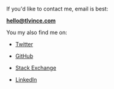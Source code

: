 If you'd like to contact me, email is best:

**hello@tlvince.com**

You my also find me on:

* [Twitter][]
* [GitHub][]
* [Stack Exchange][]
* [LinkedIn][]

  [LinkedIn]: http://uk.linkedin.com/in/tlvince "tlvince's profile on LinkedIn"
  [Twitter]: http://twitter.com/tlvince "tlvince's profile on Twitter"
  [GitHub]: http://github.com/tlvince "tlvince's profile on GitHub"
  [Stack Exchange]: http://stackexchange.com/users/39813f7e-c72a-4c84-9aa2-2735136ef689?tab=accounts "tlvince's profiles on Stack Exchange"
